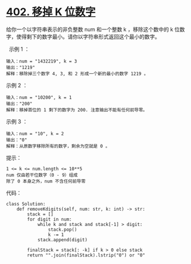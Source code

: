 # [402. 移掉 K 位数字](https://leetcode.cn/problems/remove-k-digits/)

给你一个以字符串表示的非负整数 num 和一个整数 k ，移除这个数中的 k 位数字，使得剩下的数字最小。请你以字符串形式返回这个最小的数字。

 
示例 1 ：
```
输入：num = "1432219", k = 3
输出："1219"
解释：移除掉三个数字 4, 3, 和 2 形成一个新的最小的数字 1219 。
```
示例 2 ：
```
输入：num = "10200", k = 1
输出："200"
解释：移掉首位的 1 剩下的数字为 200. 注意输出不能有任何前导零。
```
示例 3 ：
```
输入：num = "10", k = 2
输出："0"
解释：从原数字移除所有的数字，剩余为空就是 0 。
```

提示：
```
1 <= k <= num.length <= 10**5
num 仅由若干位数字（0 - 9）组成
除了 0 本身之外，num 不含任何前导零
```

代码：
```python3
class Solution:
    def removeKdigits(self, num: str, k: int) -> str:
        stack = []
        for digit in num:
            while k and stack and stack[-1] > digit:
                stack.pop()
                k -= 1
            stack.append(digit)

        finalStack = stack[: -k] if k > 0 else stack
        return "".join(finalStack).lstrip("0") or "0"
```